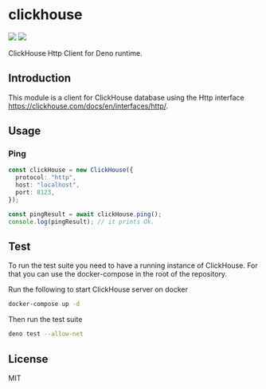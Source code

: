 # clickhouse

[![](https://img.shields.io/github/workflow/status/3beca/clickhouse/CI?style=flat-square)](https://github.com/3beca/clickhouse/actions)
[![](https://img.shields.io/codecov/c/gh/3beca/clickhouse?style=flat-square)](https://codecov.io/gh/3beca/clickhouse)

ClickHouse Http Client for Deno runtime.

## Introduction

This module is a client for ClickHouse database using the Http interface 
https://clickhouse.com/docs/en/interfaces/http/.

## Usage

### Ping

```typescript
const clickHouse = new ClickHouse({
  protocol: "http",
  host: "localhost",
  port: 8123,
});

const pingResult = await clickHouse.ping();
console.log(pingResult); // it prints Ok.
```

## Test

To run the test suite you need to have a running instance of ClickHouse. For
that you can use the docker-compose in the root of the repository.

Run the following to start ClickHouse server on docker 

```sh
docker-compose up -d
```

Then run the test suite

```sh
deno test --allow-net
```

## License

MIT
